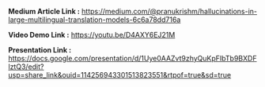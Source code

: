 **Medium Article Link :** https://medium.com/@pranukrishm/hallucinations-in-large-multilingual-translation-models-6c6a78dd716a

**Video Demo Link :**  https://youtu.be/D4AXY6EJ21M

**Presentation Link :** https://docs.google.com/presentation/d/1Uye0AAZvt9zhyQuKpFIbTb9BXDFlztQ3/edit?usp=share_link&ouid=114256943301513823551&rtpof=true&sd=true
